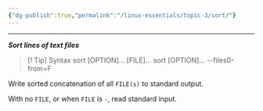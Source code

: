 ```yaml
---
{"dg-publish":true,"permalink":"/linux-essentials/topic-3/sort/"}
---
```


---
___Sort lines of text files___

> [! Tip] Syntax
	sort [OPTION]... [FILE]...
    sort [OPTION]... --files0-from=F

Write sorted concatenation of all `FILE(s)` to standard output.

With no `FILE`, or when `FILE` is `-`, read standard input.